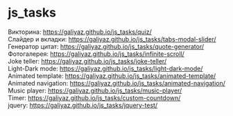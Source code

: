 # js_tasks
Викторина: https://galiyaz.github.io/js_tasks/quiz/ <br>
Слайдер и вкладки: https://galiyaz.github.io/js_tasks/tabs-modal-slider/ <br>
Генератор цитат: https://galiyaz.github.io/js_tasks/quote-generator/ <br>
Фотогалерея: https://galiyaz.github.io/js_tasks/infinite-scroll/ <br>
Joke teller: https://galiyaz.github.io/js_tasks/joke-teller/ <br>
Light-Dark mode: https://galiyaz.github.io/js_tasks/light-dark-mode/<br>
Animated template: https://galiyaz.github.io/js_tasks/animated-template/<br>
Animated navigation: https://galiyaz.github.io/js_tasks/animated-navigation/<br>
Music player: https://galiyaz.github.io/js_tasks/music-player/<br>
Timer: https://galiyaz.github.io/js_tasks/custom-countdown/<br>
jquery: https://galiyaz.github.io/js_tasks/jquery-test/
